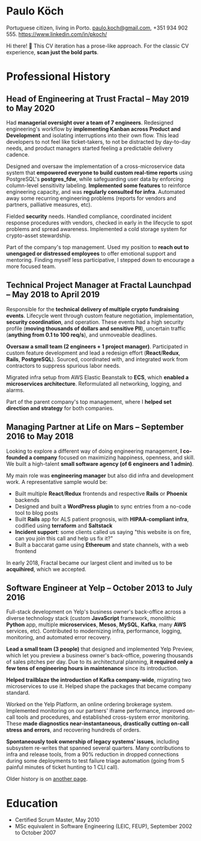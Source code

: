 # Paulo Köch
Portuguese citizen, living in Porto. paulo.koch@gmail.com, +351 934 902 555. <https://www.linkedin.com/in/pkoch/>

Hi there! 👋 This CV iteration has a prose-like approach. For the classic CV experience, **scan just the bold parts**.

# Professional History

## Head of Engineering at Trust Fractal – May 2019 to May 2020
Had **managerial oversight over a team of 7 engineers**. Redesigned engineering's workflow by **implementing Kanban across Product and Development** and isolating interruptions into their own flow. This lead developers to not feel like ticket-takers, to not be distracted by day-to-day needs, and product managers started feeling a predictable delivery cadence.

Designed and oversaw the implementation of a cross-microservice data system that **empowered everyone to build custom real-time reports** using PostgreSQL's **postgres_fdw**, while safeguarding user data by enforcing column-level sensitivity labeling. **Implemented some features** to reinforce engineering capacity, and was **regularly consulted for infra**. Automated away some recurring engineering problems (reports for vendors and partners, palliative measures, etc).

Fielded **security** needs. Handled compliance, coordinated incident response procedures with vendors, checked in early in the lifecycle to spot problems and spread awareness. Implemented a cold storage system for crypto-asset stewardship.

Part of the company's top management. Used my position to **reach out to unengaged or distressed employees** to offer emotional support and mentoring. Finding myself less participative, I stepped down to encourage a more focused team.

## Technical Project Manager at Fractal Launchpad – May 2018 to April 2019
Responsible for the **technical delivery of multiple crypto fundraising events**. Lifecycle went through custom feature negotiation, implementation, **security coordination**, and operation. These events had a high security profile (**moving thousands of dollars and sensitive PII**), uncertain traffic (**anything from 0.1 to 100 req/s**), and unmoveable deadlines.

**Oversaw a small team (2 engineers + 1 project manager)**. Participated in custom feature development and lead a redesign effort (**React**/**Redux**, **Rails**, **PostgreSQL**). Sourced, coordinated with, and integrated work from contractors to suppress spurious labor needs.

Migrated infra setup from AWS Elastic Beanstalk to **ECS**, which **enabled a microservices architecture**. Reformulated all networking, logging, and alarms.

Part of the parent company's top management, where I **helped set direction and strategy** for both companies.

## Managing Partner at Life on Mars – September 2016 to May 2018
Looking to explore a different way of doing engineering management, **I co-founded a company** focused on maximizing happiness, openness, and skill. We built a high-talent **small software agency (of 6 engineers and 1 admin)**.

My main role was **engineering manager** but also did infra and development work. A representative sample would be:
* Built multiple **React**/**Redux** frontends and respective **Rails** or **Phoenix** backends
* Designed and built a **WordPress plugin** to sync entries from a no-code tool to blog posts
* Built **Rails** app for ALS patient prognosis, with **HIPAA-compliant infra**, codified using **terraform** and **Saltstack**
* **Incident support**: some clients called us saying "this website is on fire, can you join this call and help us fix it?"
* Built a baccarat game using **Ethereum** and state channels, with a web frontend

In early 2018, Fractal became our largest client and invited us to be **acquihired**, which we accepted.

## Software Engineer at Yelp – October 2013 to July 2016
Full-stack development on Yelp's business owner's back-office across a diverse technology stack (custom **JavaScript** framework, monolithic **Python** app, multiple **microservices**, **Mesos**, **MySQL**, **Kafka**, many **AWS** services, etc). Contributed to modernizing infra, performance, logging, monitoring, and automated error recovery.

**Lead a small team (3 people)** that designed and implemented Yelp Preview, which let you preview a business owner's back-office, powering thousands of sales pitches per day. Due to its architectural planning, **it required only a few tens of engineering hours in maintenance** since its introduction.

**Helped trailblaze the introduction of Kafka company-wide**, migrating two microservices to use it. Helped shape the packages that became company standard.

Worked on the Yelp Platform, an online ordering brokerage system. Implemented monitoring on our partners' iframe performance, improved on-call tools and procedures, and established cross-system error monitoring. These **made diagnostics near-instantaneous, drastically cutting on-call stress and errors**, and recovering hundreds of orders.

**Spontaneously took ownership of legacy systems' issues**, including subsystem re-writes that spanned several quarters. Many contributions to infra and release tools, from a 90% reduction in dropped connections during some deployments to test failure triage automation (going from 5 painful minutes of ticket hunting to 1 CLI call).

Older history is on [another page](older_history.md).

# Education
* Certified Scrum Master, May 2010
* MSc equivalent in Software Engineering (LEIC, FEUP), September 2002 to October 2007
